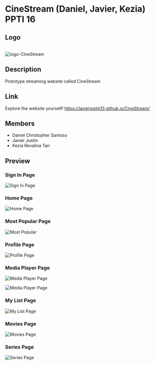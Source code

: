 # CineStream (Daniel, Javier, Kezia) PPTI 16

## Logo
\
![logo-CineStream](https://user-images.githubusercontent.com/88891911/235414283-c9ab722e-d7f4-4d07-a57c-707d2b3fbc71.png)

## Description
Prototype streaming website called CineStream

## Link
Explore the website yourself!
https://javierjustin13.github.io/CineStream/

## Members 
- Daniel Christopher Santoso
- Javier Justin
- Kezia Revalina Tan

## Preview 
### Sign In Page
![Sign In Page](https://user-images.githubusercontent.com/88891911/235414944-9092782e-47ba-4662-a1af-ab41fae29bb2.png)

### Home Page
![Home Page](https://user-images.githubusercontent.com/88891911/235414663-5433c58a-6f90-4348-b1ef-eeb5725740ac.png)

### Most Popular Page
![Most Popular](https://user-images.githubusercontent.com/88891911/235415052-9875f346-14f1-4506-9330-725cd01a94a3.png)

### Profile Page
![Profile Page](https://user-images.githubusercontent.com/88891911/235415193-c71bb031-6148-44a6-8a8d-b9c24bafb868.png)

### Media Player Page
![Media Player Page](https://user-images.githubusercontent.com/88891911/235415308-a08afe8f-5b7b-4253-99d3-80095243dd9a.png)

![Media Player Page](https://user-images.githubusercontent.com/88891911/235415396-f2c77dd6-088e-4702-9d1f-527fb745ca36.png)

### My List Page
![My List Page](https://user-images.githubusercontent.com/88891911/235415491-ea95ec8d-dfce-4f2e-8619-e460365e5695.png)

### Movies Page
![Movies Page](https://user-images.githubusercontent.com/88891911/235415584-d1cdee84-dda6-4aae-8301-33aab9a49df4.png)

### Series Page
![Series Page](https://user-images.githubusercontent.com/88891911/235415629-a148c2e9-2cfe-419f-ac24-bd5e9137e4cf.png)
